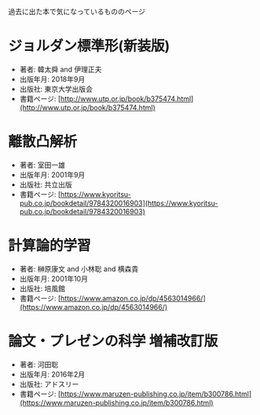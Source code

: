 過去に出た本で気になっているもののページ


# ジョルダン標準形(新装版)
* 著者: 韓太舜 and 伊理正夫
* 出版年月: 2018年9月
* 出版社: 東京大学出版会
* 書籍ページ: [http://www.utp.or.jp/book/b375474.html](http://www.utp.or.jp/book/b375474.html)


# 離散凸解析
* 著者: 室田一雄
* 出版年月: 2001年9月
* 出版社: 共立出版
* 書籍ページ: [https://www.kyoritsu-pub.co.jp/bookdetail/9784320016903](https://www.kyoritsu-pub.co.jp/bookdetail/9784320016903)


# 計算論的学習
* 著者: 榊原康文 and 小林聡 and 横森貴
* 出版年月: 2001年10月
* 出版社: 培風館
* 書籍ページ: [https://www.amazon.co.jp/dp/4563014966/](https://www.amazon.co.jp/dp/4563014966/)


# 論文・プレゼンの科学 増補改訂版
* 著者: 河田聡
* 出版年月: 2016年2月
* 出版社: アドスリー
* 書籍ページ: [https://www.maruzen-publishing.co.jp/item/b300786.html](https://www.maruzen-publishing.co.jp/item/b300786.html)
